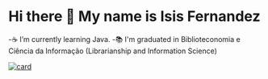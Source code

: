 # Hi there 👋 My name is Isis Fernandez 

-☕ I’m currently learning Java.
-📚 I'm graduated in Biblioteconomia e Ciência da Informação (Librarianship and Information Science)

[![card](https://github-readme-stats.vercel.app/api?username=IsisFernandez&theme=radical)](https://github.com/iuricode/)

<!--
**IsisFernandez/IsisFernandez** is a ✨ _special_ ✨ repository because its `README.md` (this file) appears on your GitHub profile.

Here are some ideas to get you started:

- 🔭 I’m currently working on ...
- 🌱 I’m currently learning ...
- 👯 I’m looking to collaborate on ...
- 🤔 I’m looking for help with ...
- 💬 Ask me about ...
- 📫 How to reach me: ...
- 😄 Pronouns: ...
- ⚡ Fun fact: ...
-->
